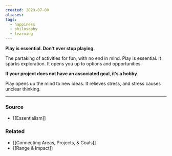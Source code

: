 ```yaml
---
created: 2023-07-08
aliases: 
tags:
  - happiness
  - philosophy
  - learning
---
```

**Play is essential. Don't ever stop playing.**

The partaking of activities for fun, with no end in mind. Play is essential. It sparks exploration. It opens you up to options and opportunities. 

**If your project does not have an associated goal, it’s a hobby**. 

Play opens up the mind to new ideas. It relieves stress, and stress causes unclear thinking.

---

### Source
- [[Essentialism]]

### Related
- [[Connecting Areas, Projects, & Goals]]
- [[Range & Impact]]